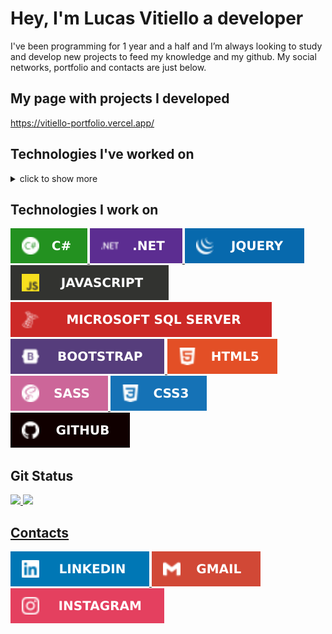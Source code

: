 # Hey, I'm Lucas Vitiello a developer
I've been programming for 1 year and a half and I’m always looking to study and develop new projects to feed my knowledge and my github. My social networks, portfolio and contacts are just below.

## My page with projects I developed
<a href="https://vitiello-portfolio.vercel.app/" target="_blank">https://vitiello-portfolio.vercel.app/</a>

## Technologies I've worked on
<details><summary>click to show more</summary>
<br>
<div style="display: inline_block">
  <a
    href="https://learn.microsoft.com/pt-br/dotnet/csharp/"
    target="_blank">
      <img alt="c-sharp" src="assets/VitielloLcsharp.svg" />
  </a>
    <a
    href="https://dotnet.microsoft.com/pt-br/"
    target="_blank">
      <img alt="dotnet" src="assets/VitielloLdotnet.svg" />
  </a>
    <a
    href="https://jquery.com/"
    target="_blank">
      <img alt="jquery" src="assets/VitielloLjquery.svg" />
  </a>
  <a
    href="https://www.php.net/"
    target="_blank">
      <img alt="php" src="assets/VitielloLphp.svg" />
  </a>
  <a
    href="https://laravel.com/"
    target="_blank">
      <img alt="laravel" src="assets/VitielloLlaravel.svg" />
  </a>
  <a
    href="https://nodejs.org/en/"
    target="_blank">
      <img alt="nodejs" src="assets/VitielloLnodejs.svg" />
  </a>
  <a
    href="https://www.javascript.com/"
    target="_blank">
      <img alt="javascript" src="assets/VitielloLjavascript.svg" />
  </a>
  <a
    href="https://angular.io/"
    target="_blank">
      <img alt="angular" src="assets/VitielloLangular.svg" />  
  </a>
  <a
    href="https://www.typescriptlang.org/"
    target="_blank">
      <img alt="typescript" src="assets/VitielloLtypescript.svg" />
  </a>
    <a
    href="https://www.mongodb.com/"
    target="_blank">
      <img alt="mongodb" src="assets/VitielloLmongodb.svg" />  
  </a>
  <a
    href="https://www.microsoft.com/pt-br/sql-server"
    target="_blank">
      <img alt="sqlserver" src="assets/VitielloLsqlserver.svg" />
  </a>
  <a
    href="https://www.mysql.com/"
    target="_blank">
      <img alt="mysql" src="assets/VitielloLmysql.svg" />  
  </a>
  <a
    href="https://getbootstrap.com/"
    target="_blank">
      <img alt="bootstrap" src="assets/VitielloLbootstrap.svg" />
  </a>
  <a 
    href="https://www.w3schools.com/html/" 
    target="_blank">
      <img alt="html5" src="assets/VitielloLhtml5.svg" />
  </a>
  <a
    href="https://sass-lang.com/"
    target="_blank">
      <img alt="sass" src="assets/VitielloLsass.svg"/>
  </a>
  <a
    href="https://www.w3schools.com/css/"
    target="_blank">
      <img alt="css3" src="assets/VitielloLcss3.svg" />
  </a>
  <a
    href="https://trello.com/"
    target="_blank">
      <img alt="trello" src="assets/VitielloLtrello.svg" />  
  </a>
  <!-- <a
    href="https://www.microsoft.com/pt-br/microsoft-teams"
    target="_blank">
      <img alt="microsoftteams" src="assets/VitielloLteams.svg" />
  </a> -->
  <!-- <a
    href="https://discord.com/"
    target="_blank">
      <img alt="discord" src="assets/VitielloLdiscord.svg" />  
  </a> -->
  <a
    href="https://github.com/VitielloL"
    target="_blank">
      <img alt="github" src="assets/VitielloLgithub.svg" />
  </a>
  <a
    href="https://gitlab.com/gitlab-org/gitlab"
    target="_blank">
      <img alt="gitlab" src="assets/VitielloLgitlab.svg" />
  </a>    
</div>
</details>

## Technologies I work on
<div style="display: inline_block">
  <a
    href="https://learn.microsoft.com/pt-br/dotnet/csharp/"
    target="_blank">
      <img alt="c#" src="assets/VitielloLcsharp.svg" />
  </a>
  <a
    href="https://dotnet.microsoft.com/pt-br/"
    target="_blank">
      <img alt="dotnet" src="assets/VitielloLdotnet.svg" />
  </a>
  <a
    href="https://jquery.com/"
    target="_blank">
      <img alt="jquery" src="assets/VitielloLjquery.svg" />
  </a>
  <a
    href="https://www.javascript.com/"
    target="_blank">
      <img alt="javascript" src="assets/VitielloLjavascript.svg" />
  </a>
  <a
    href="https://www.microsoft.com/pt-br/sql-server"
    target="_blank">
      <img alt="sqlserver" src="assets/VitielloLsqlserver.svg" />
  </a>
  <a
    href="https://getbootstrap.com/"
    target="_blank">
      <img alt="bootstrap" src="assets/VitielloLbootstrap.svg" />
  </a>
  <a 
    href="https://www.w3schools.com/html/" 
    target="_blank">
      <img alt="html5" src="assets/VitielloLhtml5.svg" />
  </a>
  <a
    href="https://sass-lang.com/"
    target="_blank">
      <img alt="sass" src="assets/VitielloLsass.svg"/>
  </a>
  <a
    href="https://www.w3schools.com/css/"
    target="_blank">
      <img alt="css3" src="assets/VitielloLcss3.svg" />
  </a>
  <a
    href="https://github.com/VitielloL"
    target="_blank">
      <img alt="github" src="assets/VitielloLgithub.svg" />
  </a>
</div>

## Git Status

<div>
  <a href="https://github.com/vitielloL"/>
  <!-- <img 
    height="180em" 
    src="https://github-readme-stats.vercel.app/api?username=VitielloL&show_icons=true&theme=github_dark&count_private=true&include_all_commits=true"
  /> -->
  <img 
    height="180em" 
    src="https://github-readme-stats.vercel.app/api?username=VitielloL&show_icons=true&theme=github_dark&count_private=true&include_all_commits=false"
  />
  <img 
    height="180em" 
    src="https://github-readme-stats.vercel.app/api/top-langs/?username=VitielloL&layout=compact&langs_count=16&theme=github_dark"
  />
</div>

## Contacts
<div>
  <a 
    href="https://www.linkedin.com/in/lucas-vitiello-4b94b4172/" 
    target="_blank" 
    rel="noopener">
    <img alt="linkedin" src="assets/VitielloLlinkedin.svg">
  </a>
  <a 
    href="mailto:lucasvitiello@gmail.com">
    <img alt="gmail" src="assets/VitielloLgmail.svg" target="_blank">
  </a>
  <a 
    href="https://www.instagram.com/vitiellolucas/" 
    target="_blank" 
    rel="noopener"> 
    <img alt="instagram" src="assets/VitielloLinstagram.svg">
    </a>
</div>

